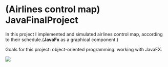 # (Airlines control map) JavaFinalProject
In this project I implemented and simulated airlines control map, according to their schedule.(**JavaFx** 
as a graphical component.)

Goals for this project:
object-oriented programming.
working with JavaFX.

![](https://github.com/SINAABBASI/Arlines-control-map-JavaFinalProject-/blob/master/gif.gif)
